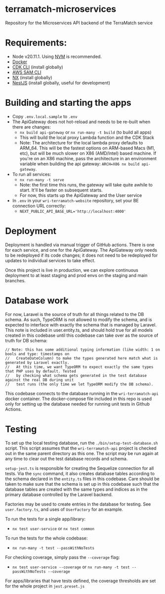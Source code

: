 # terramatch-microservices
Repository for the Microservices API backend of the TerraMatch service

# Requirements:
 * Node v20.11.1. Using [NVM](https://github.com/nvm-sh/nvm?tab=readme-ov-file) is recommended.
 * [Docker](https://www.docker.com/)
 * [CDK CLI](https://docs.aws.amazon.com/cdk/v2/guide/getting_started.html) (install globally)
 * [AWS SAM CLI](https://docs.aws.amazon.com/serverless-application-model/latest/developerguide/install-sam-cli.html)
 * [NX](https://nx.dev/getting-started/installation#installing-nx-globally) (install globally)
 * [NestJS](https://docs.nestjs.com/) (install globally, useful for development)

# Building and starting the apps
 * Copy `.env.local.sample` to `.env`
 * The ApiGateway does not hot-reload and needs to be re-built when there are changes:
   * `nx build api-gateway` or `nx run-many -t build` (to build all apps)
   * This will build the local proxy Lambda function and the CDK Stack
   * Note: The architecture for the local lambda proxy defaults to ARM_64. This will be the fastest options on ARM-based Macs 
     (M1, etc), but will be much slower on X86 (AMD/Intel) based machine. If you're on an X86 machine, pass the architecture in
     an environment variable when building the api gateway: `ARCH=X86 nx build api-gateway`.
 * To run all services:
   * `nx run-many -t serve`
   * Note: the first time this runs, the gateway will take quite awhile to start. It'll be faster on subsequent starts.
   * For now, this starts up the ApiGateway and the User service
 * In `.env` in your `wri-terramatch-website` repository, set your BE connection URL correctly:
   * `NEXT_PUBLIC_API_BASE_URL='http://localhost:4000'`

# Deployment
Deployment is handled via manual trigger of GitHub actions. There is one for each service, and one for the ApiGateway. The 
ApiGateway only needs to be redeployed if its code changes; it does not need to be redeployed for updates to individual services
to take effect.

Once this project is live in production, we can explore continuous deployment to at least staging and prod envs on the staging
and main branches.

# Database work
For now, Laravel is the source of truth for all things related to the DB schema. As such, TypeORM is not allowed to modify the 
schema, and is expected to interface with exactly the schema that is managed by Laravel. This note is included in user.entity.ts, 
and should hold true for all models created in this codebase until this codebase can take over as the source of truth for DB
schema:
```
// Note: this has some additional typing information (like width: 1 on bools and type: timestamps on
//   CreateDateColumn) to make the types generated here match what is generated by Laravel exactly.
//   At this time, we want TypeORM to expect exactly the same types that PHP uses by default. Tested
//   by checking what schema gets generated in the test database against the real DB during unit
//   test runs (the only time we let TypeORM modify the DB schema).
```

This codebase connects to the database running in the `wri-terramatch-api` docker container. The docker-compose
file included in this repo is used only for setting up the database needed for running unit tests in Github Actions.

# Testing
To set up the local testing database, run the `./bin/setup-test-database.sh` script. This script assumes that the
`wri-terramatch-api` project is checked out in the same parent directory as this one. The script may be run 
again at any time to clear out the test database records and schema.

`setup-jest.ts` is responsible for creating the Sequelize connection for all tests. Via the `sync` command, it also
creates database tables according to the schema declared in the `entity.ts` files in this codebase. Care should be
taken to make sure that the schema is set up in this codebase such that the database tables are created with the same
types and indices as in the primary database controlled by the Laravel backend. 

Factories may be used to create entries in the database for testing. See `user.factory.ts`, and uses of `UserFactory` for 
an example.

To run the tests for a single app/library:
* `nx test user-service` or `nx test common`

To run the tests for the whole codebase:
* `nx run-many -t test --passWithNoTests`

For checking coverage, simply pass the `--coverage` flag:
* `nx test user-service --coverage` or `nx run-many -t test --passWithNoTests --coverage`

For apps/libraries that have tests defined, the coverage thresholds are set for the whole project in `jest.preset.js`
